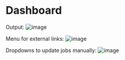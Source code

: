 # Dashboard
Output:
![image](https://github.com/Janakiraman-H/Dashboard/assets/62655736/87e79e9f-ce08-4136-9fc2-c09e3552b224)

Menu for external links:
![image](https://github.com/Janakiraman-H/Dashboard/assets/62655736/b3a9726f-f9f0-46fc-b884-4ddb64382d76)

Dropdowns to update jobs manually:
![image](https://github.com/Janakiraman-H/Dashboard/assets/62655736/8dd0d4d9-6565-4165-871a-c27500f356cd)
